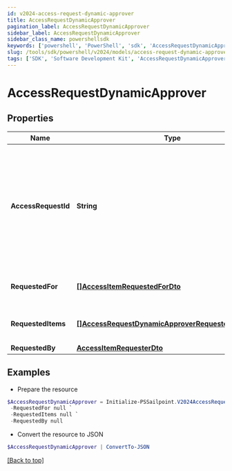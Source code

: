 ```yaml
---
id: v2024-access-request-dynamic-approver
title: AccessRequestDynamicApprover
pagination_label: AccessRequestDynamicApprover
sidebar_label: AccessRequestDynamicApprover
sidebar_class_name: powershellsdk
keywords: ['powershell', 'PowerShell', 'sdk', 'AccessRequestDynamicApprover', 'V2024AccessRequestDynamicApprover'] 
slug: /tools/sdk/powershell/v2024/models/access-request-dynamic-approver
tags: ['SDK', 'Software Development Kit', 'AccessRequestDynamicApprover', 'V2024AccessRequestDynamicApprover']
---
```



# AccessRequestDynamicApprover

## Properties

Name | Type | Description | Notes
------------ | ------------- | ------------- | -------------
**AccessRequestId** | **String** | The unique ID of the access request object. Can be used with the [access request status endpoint](https://developer.sailpoint.com/idn/api/beta/list-access-request-status) to get the status of the request.  | [required]
**RequestedFor** | [**[]AccessItemRequestedForDto**](access-item-requested-for-dto) | Identities access was requested for. | [required]
**RequestedItems** | [**[]AccessRequestDynamicApproverRequestedItemsInner**](access-request-dynamic-approver-requested-items-inner) | The access items that are being requested. | [required]
**RequestedBy** | [**AccessItemRequesterDto**](access-item-requester-dto) |  | [required]

## Examples

- Prepare the resource
```powershell
$AccessRequestDynamicApprover = Initialize-PSSailpoint.V2024AccessRequestDynamicApprover  -AccessRequestId 4b4d982dddff4267ab12f0f1e72b5a6d `
 -RequestedFor null `
 -RequestedItems null `
 -RequestedBy null
```

- Convert the resource to JSON
```powershell
$AccessRequestDynamicApprover | ConvertTo-JSON
```


[[Back to top]](#) 

